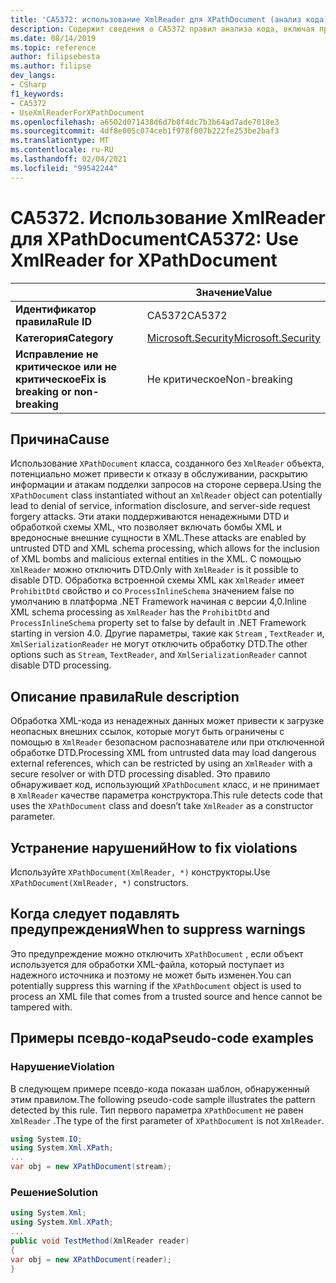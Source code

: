 ```yaml
---
title: 'CA5372: использование XmlReader для XPathDocument (анализ кода)'
description: Содержит сведения о CA5372 правил анализа кода, включая причины, способы устранения нарушений и время их подавления.
ms.date: 08/14/2019
ms.topic: reference
author: filipsebesta
ms.author: filipse
dev_langs:
- CSharp
f1_keywords:
- CA5372
- UseXmlReaderForXPathDocument
ms.openlocfilehash: a6502d071438d6d7b8f4dc7b3b64ad7ade7018e3
ms.sourcegitcommit: 4df8e005c074ceb1f978f007b222fe253be2baf3
ms.translationtype: MT
ms.contentlocale: ru-RU
ms.lasthandoff: 02/04/2021
ms.locfileid: "99542244"
---
```

# <a name="ca5372-use-xmlreader-for-xpathdocument"></a><span data-ttu-id="e3323-103">CA5372. Использование XmlReader для XPathDocument</span><span class="sxs-lookup"><span data-stu-id="e3323-103">CA5372: Use XmlReader for XPathDocument</span></span>

| | <span data-ttu-id="e3323-104">Значение</span><span class="sxs-lookup"><span data-stu-id="e3323-104">Value</span></span> |
|-|-|
| <span data-ttu-id="e3323-105">**Идентификатор правила**</span><span class="sxs-lookup"><span data-stu-id="e3323-105">**Rule ID**</span></span> |<span data-ttu-id="e3323-106">CA5372</span><span class="sxs-lookup"><span data-stu-id="e3323-106">CA5372</span></span>|
| <span data-ttu-id="e3323-107">**Категория**</span><span class="sxs-lookup"><span data-stu-id="e3323-107">**Category**</span></span> |[<span data-ttu-id="e3323-108">Microsoft.Security</span><span class="sxs-lookup"><span data-stu-id="e3323-108">Microsoft.Security</span></span>](security-warnings.md)|
| <span data-ttu-id="e3323-109">**Исправление не критическое или не критическое**</span><span class="sxs-lookup"><span data-stu-id="e3323-109">**Fix is breaking or non-breaking**</span></span> |<span data-ttu-id="e3323-110">Не критическое</span><span class="sxs-lookup"><span data-stu-id="e3323-110">Non-breaking</span></span>|

## <a name="cause"></a><span data-ttu-id="e3323-111">Причина</span><span class="sxs-lookup"><span data-stu-id="e3323-111">Cause</span></span>

<span data-ttu-id="e3323-112">Использование `XPathDocument` класса, созданного без `XmlReader` объекта, потенциально может привести к отказу в обслуживании, раскрытию информации и атакам подделки запросов на стороне сервера.</span><span class="sxs-lookup"><span data-stu-id="e3323-112">Using the `XPathDocument` class instantiated without an `XmlReader` object can potentially lead to denial of service, information disclosure, and server-side request forgery attacks.</span></span> <span data-ttu-id="e3323-113">Эти атаки поддерживаются ненадежными DTD и обработкой схемы XML, что позволяет включать бомбы XML и вредоносные внешние сущности в XML.</span><span class="sxs-lookup"><span data-stu-id="e3323-113">These attacks are enabled by untrusted DTD and XML schema processing, which allows for the inclusion of XML bombs and malicious external entities in the XML.</span></span> <span data-ttu-id="e3323-114">С помощью `XmlReader` можно отключить DTD.</span><span class="sxs-lookup"><span data-stu-id="e3323-114">Only with `XmlReader` is it possible to disable DTD.</span></span> <span data-ttu-id="e3323-115">Обработка встроенной схемы XML как `XmlReader` имеет `ProhibitDtd` свойство и со `ProcessInlineSchema` значением false по умолчанию в платформа .NET Framework начиная с версии 4,0.</span><span class="sxs-lookup"><span data-stu-id="e3323-115">Inline XML schema processing as `XmlReader` has the `ProhibitDtd` and `ProcessInlineSchema` property set to false by default in .NET Framework starting in version 4.0.</span></span> <span data-ttu-id="e3323-116">Другие параметры, такие как `Stream` , `TextReader` и, `XmlSerializationReader` не могут отключить обработку DTD.</span><span class="sxs-lookup"><span data-stu-id="e3323-116">The  other options such as `Stream`, `TextReader`, and `XmlSerializationReader` cannot disable DTD processing.</span></span>

## <a name="rule-description"></a><span data-ttu-id="e3323-117">Описание правила</span><span class="sxs-lookup"><span data-stu-id="e3323-117">Rule description</span></span>

<span data-ttu-id="e3323-118">Обработка XML-кода из ненадежных данных может привести к загрузке неопасных внешних ссылок, которые могут быть ограничены с помощью в `XmlReader` безопасном распознавателе или при отключенной обработке DTD.</span><span class="sxs-lookup"><span data-stu-id="e3323-118">Processing XML from untrusted data may load dangerous external references, which can be restricted by using an `XmlReader` with a secure resolver or with DTD processing disabled.</span></span> <span data-ttu-id="e3323-119">Это правило обнаруживает код, использующий `XPathDocument` класс, и не принимает в `XmlReader` качестве параметра конструктора.</span><span class="sxs-lookup"><span data-stu-id="e3323-119">This rule detects code that uses the `XPathDocument` class and doesn’t take `XmlReader` as a constructor parameter.</span></span>

## <a name="how-to-fix-violations"></a><span data-ttu-id="e3323-120">Устранение нарушений</span><span class="sxs-lookup"><span data-stu-id="e3323-120">How to fix violations</span></span>

<span data-ttu-id="e3323-121">Используйте `XPathDocument(XmlReader, *)` конструкторы.</span><span class="sxs-lookup"><span data-stu-id="e3323-121">Use `XPathDocument(XmlReader, *)` constructors.</span></span>

## <a name="when-to-suppress-warnings"></a><span data-ttu-id="e3323-122">Когда следует подавлять предупреждения</span><span class="sxs-lookup"><span data-stu-id="e3323-122">When to suppress warnings</span></span>

<span data-ttu-id="e3323-123">Это предупреждение можно отключить `XPathDocument` , если объект используется для обработки XML-файла, который поступает из надежного источника и поэтому не может быть изменен.</span><span class="sxs-lookup"><span data-stu-id="e3323-123">You can potentially suppress this warning if the `XPathDocument` object is used to process an XML file that comes from a trusted source and hence cannot be tampered with.</span></span>

## <a name="pseudo-code-examples"></a><span data-ttu-id="e3323-124">Примеры псевдо-кода</span><span class="sxs-lookup"><span data-stu-id="e3323-124">Pseudo-code examples</span></span>

### <a name="violation"></a><span data-ttu-id="e3323-125">Нарушение</span><span class="sxs-lookup"><span data-stu-id="e3323-125">Violation</span></span>

<span data-ttu-id="e3323-126">В следующем примере псевдо-кода показан шаблон, обнаруженный этим правилом.</span><span class="sxs-lookup"><span data-stu-id="e3323-126">The following pseudo-code sample illustrates the pattern detected by this rule.</span></span>
<span data-ttu-id="e3323-127">Тип первого параметра `XPathDocument` не равен `XmlReader` .</span><span class="sxs-lookup"><span data-stu-id="e3323-127">The type of the first parameter of `XPathDocument` is not `XmlReader`.</span></span>

```csharp
using System.IO;
using System.Xml.XPath;
...
var obj = new XPathDocument(stream);
```

### <a name="solution"></a><span data-ttu-id="e3323-128">Решение</span><span class="sxs-lookup"><span data-stu-id="e3323-128">Solution</span></span>

```csharp
using System.Xml;
using System.Xml.XPath;
...
public void TestMethod(XmlReader reader)
{
var obj = new XPathDocument(reader);
}
```
